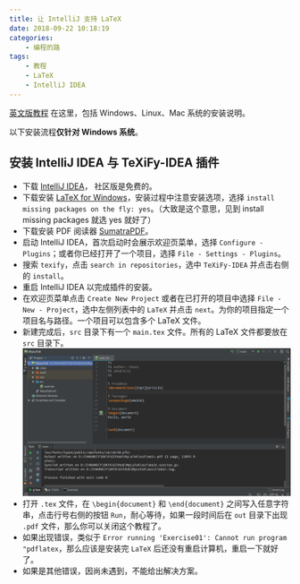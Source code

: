 ```yaml
---
title: 让 IntelliJ 支持 LaTeX
date: 2018-09-22 10:18:19
categories:
	- 编程的路
tags:
	- 教程
	- LaTeX
	- IntelliJ IDEA
---
```


[英文版教程](https://github.com/Ruben-Sten/TeXiFy-IDEA#installation-instructions) 在这里，包括 Windows、Linux、Mac 系统的安装说明。

以下安装流程**仅针对 Windows 系统**。

## 安装 IntelliJ IDEA 与 TeXiFy-IDEA 插件

- 下载 [IntelliJ IDEA](https://www.jetbrains.com/idea/download/#section=windows)， 社区版是免费的。
- 下载安装 [LaTeX for Windows](https://miktex.org/download)，安装过程中注意安装选项，选择 `install missing packages on the fly: yes`。（大致是这个意思，见到 install missing packages 就选 yes 就好了）<!-- more -->
- 下载安装 PDF 阅读器 [SumatraPDF](https://www.sumatrapdfreader.org/download-free-pdf-viewer.html)。
- 启动 IntelliJ IDEA，首次启动时会展示欢迎页菜单，选择 `Configure - Plugins`；或者你已经打开了一个项目，选择 `File - Settings - Plugins`。
- 搜索 `texify`，点击 `search in repositories`，选中 `TeXiFy-IDEA` 并点击右侧的 `install`。
- 重启 IntelliJ IDEA 以完成插件的安装。
- 在欢迎页菜单点击 `Create New Project` 或者在已打开的项目中选择 `File - New - Project`，选中左侧列表中的 `LaTeX` 并点击 `next`。为你的项目指定一个项目名与路径。一个项目可以包含多个 LaTeX 文件。
- 新建完成后，`src` 目录下有一个 `main.tex` 文件。所有的 LaTeX 文件都要放在 `src` 目录下。
  ![latex](让-IntelliJ-支持-LaTeX/latex.PNG)
- 打开 `.tex` 文件，在 `\begin{document}` 和 `\end{document}` 之间写入任意字符串，点击行号右侧的按钮 `Run`，耐心等待，如果一段时间后在 `out` 目录下出现 `.pdf` 文件，那么你可以关闭这个教程了。
- 如果出现错误，类似于 `Error running 'Exercise01': Cannot run program "pdflatex`，那么应该是安装完 `LaTeX` 后还没有重启计算机，重启一下就好了。
- 如果是其他错误，因尚未遇到，不能给出解决方案。